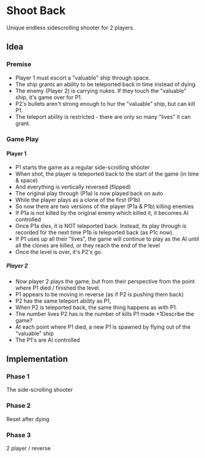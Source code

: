 # Shoot Back

Unique endless sidescrolling shooter for 2 players.

## Idea

### Premise

* Player 1 must escort a "valuable" ship through space.
* The ship grants an ability to be teleported back in time instead of dying.
* The enemy (Player 2) is carrying nukes. If they touch the "valuable" ship,
  it's game over for P1.
* P2's bullets aren't strong enough to hur the "valuable" ship, but can kill P1.
* The teleport ability is restricted - there are only so many "lives" it can
  grant.

### Game Play

#### Player 1

* P1 starts the game as a regular side-scrolling shooter
* When shot, the player is teleported back to the start of the game (in time &
  space)
* And everything is vertically reversed (flipped)
* The original play through (P1a) is now played back on auto
* While the player plays as a clone of the first (P1b)
* So now there are two versions of the player (P1a & P1b) killing enemies
* If P1a is not killed by the original enemy which killed it, it becomes AI
  controlled
* Once P1a dies, it is NOT teleported back. Instead, its play through is
  recorded for the next time P1b is teleported back (as P1c now).
* If P1 uses up all their "lives", the game will continue to play as the AI
  until all the clones are killed, or they reach the end of the level
* Once the level is over, it's P2's go.

##### Player 2

* Now player 2 plays the game, but from their perspective from the point where
  P1 died / finished the level.
* P1 appears to be moving in reverse (as if P2 is pushing them back)
* P2 has the same teleport ability as P1, 
* When P2 is teleported back, the same thing happens as with P1.
* The number lives P2 has is the number of kills P1 made +1Describe the game?
* At each point where P1 died, a new P1 is spawned by flying out of the
  "valuable" ship
* The P1's are AI controlled

## Implementation

### Phase 1

The side-scrolling shooter

### Phase 2

Reset after dying

### Phase 3

2 player / reverse
